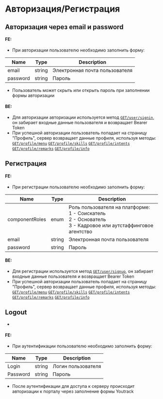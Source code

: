 # Авторизация/Регистрация

## Авторизация через email и password

#### FE:
* При авторизации пользователю необходимо заполнить форму:

|Name|Type|Description|
|-|--------|---|
|email|string|Электронная почта пользователя|
|password|string|Пароль|

* Пользователь может скрыть или открыть пароль при заполнении формы авторизации

#### BE:

* Для авторизации авторизации используется метод [`GET/user/signin`](https://leoka-estetica-dev.ru.net/swagger/index.html), он забирает входные данные пользователя и возвращает Bearer Token
* При успешной авторизации пользователь попадает на страницу "Профиль", сервер возвращает данные профиля, используя методы:
[`GET/profile/menu`](https://leoka-estetica-dev.ru.net/swagger/index.html)
[`GET/profile/skills`](https://leoka-estetica-dev.ru.net/swagger/index.html)
[`GET/profile/intents`](https://leoka-estetica-dev.ru.net/swagger/index.html)
[`GET/profile/remarks`](https://leoka-estetica-dev.ru.net/swagger/index.html)
[`GET/profile/info`](https://leoka-estetica-dev.ru.net/swagger/index.html)

## Регистрация 

#### FE:
* При регистрации пользователю необходимо заполнить форму:

|Name|Type|Description|
|-|--------|---|
|componentRoles|enum|Роль пользователя на платформе:<br>  1 - Соискатель <br>2 - Основатель<br>3 - Кадровое или аутстаффинговое агентство|
|email|string|Электронная почта пользователя|
|password|string|Пароль|

#### BE:

* Для регистрации используется метод [`GET/user/signup`](https://leoka-estetica-dev.ru.net/swagger/index.html), он забирает входные данные пользователя и возвращает Bearer Token
* При успешной авторизации пользователь попадает на страницу "Профиль", сервер возвращает данные профиля, используя методы:
[`GET/profile/menu`](https://leoka-estetica-dev.ru.net/swagger/index.html)
[`GET/profile/skills`](https://leoka-estetica-dev.ru.net/swagger/index.html)
[`GET/profile/intents`](https://leoka-estetica-dev.ru.net/swagger/index.html)
[`GET/profile/remarks`](https://leoka-estetica-dev.ru.net/swagger/index.html)
[`GET/profile/info`](https://leoka-estetica-dev.ru.net/swagger/index.html)

## Logout
* 

#### FE:
* При аутентификации пользователю необходимо заполнить форму:

|Name|Type|Description|
|-|--------|---|
|Login|string|Логин пользователя|
|Password|string|Пароль|

* После аутентификации для доступа к серверу происходит авторизации к порталу через заполнение формы Youtrack
